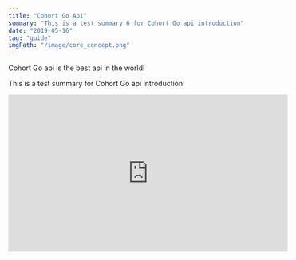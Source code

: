 ```yaml
---
title: "Cohort Go Api"
summary: "This is a test summary 6 for Cohort Go api introduction"
date: "2019-05-16"
tag: "guide"
imgPath: "/image/core_concept.png"
---
```


Cohort Go api is the best api in the world! 

This is a test summary for Cohort Go api introduction!

<iframe width="560" height="315" src="https://www.youtube.com/embed/4n0xNbfJLR8" frameborder="0" allowfullscreen></iframe>